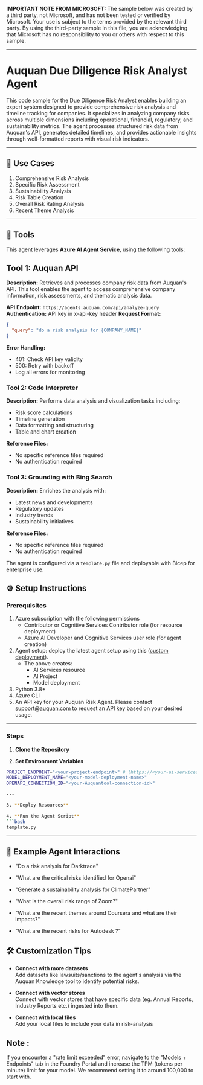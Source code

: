 **IMPORTANT NOTE FROM MICROSOFT:** The sample below was created by a third party, not Microsoft, and has not been tested or verified by Microsoft. Your use is subject to the terms provided by the relevant third party.  By using the third-party sample in this file, you are acknowledging that Microsoft has no responsibility to you or others with respect to this sample.  


------

# Auquan Due Diligence Risk Analyst Agent

This code sample for the Due Diligence Risk Analyst enables building an expert system designed to provide comprehensive risk analysis and timeline tracking for companies. It specializes in analyzing company risks across multiple dimensions including operational, financial, regulatory, and sustainability metrics. The agent processes structured risk data from Auquan's API, generates detailed timelines, and provides actionable insights through well-formatted reports with visual risk indicators.

---

## 💼 Use Cases
1. Comprehensive Risk Analysis
2. Specific Risk Assessment
3. Sustainability Analysis
4. Risk Table Creation
5. Overall Risk Rating Analysis
6. Recent Theme Analysis

---

## 🧩 Tools

This agent leverages **Azure AI Agent Service**, using the following tools:
## Tool 1: Auquan API
**Description:** 
Retrieves and processes company risk data from Auquan's API. This tool enables the agent to access comprehensive company information, risk assessments, and thematic analysis data.

**API Endpoint:** `https://agents.auquan.com/api/analyze-query`
**Authentication:** API key in x-api-key header
**Request Format:**
```json
{
  "query": "do a risk analysis for {COMPANY_NAME}"
}
```

**Error Handling:**
- 401: Check API key validity
- 500: Retry with backoff
- Log all errors for monitoring

### Tool 2: Code Interpreter
**Description:**
Performs data analysis and visualization tasks including:
- Risk score calculations
- Timeline generation
- Data formatting and structuring
- Table and chart creation

**Reference Files:**
- No specific reference files required
- No authentication required

### Tool 3: Grounding with Bing Search
**Description:**
Enriches the analysis with:
- Latest news and developments
- Regulatory updates
- Industry trends
- Sustainability initiatives

**Reference Files:**
- No specific reference files required
- No authentication required

The agent is configured via a `template.py` file and deployable with Bicep for enterprise use.


## ⚙️ Setup Instructions

### Prerequisites
1. Azure subscription with the following permissions
   - Contributor or Cognitive Services Contributor role (for resource deployment)
   - Azure AI Developer and Cognitive Services user role (for agent creation)
2. Agent setup: deploy the latest agent setup using this ([custom deployment](https://www.aka.ms/basic-agent-deployment)).
   - The above creates:
      - AI Services resource
      - AI Project
      - Model deployment
3. Python 3.8+
4. Azure CLI
5. An API key for your Auquan Risk Agent. Please contact support@auquan.com to request an API key based on your desired usage.

---

### Steps
1. **Clone the Repository**

2. **Set Environment Variables**
```bash
PROJECT_ENDPOINT="<your-project-endpoint>" # (https://<your-ai-services-account-name>.services.ai.azure.com/api/projects/<your-project-name>)
MODEL_DEPLOYMENT_NAME="<your-model-deployment-name>"
OPENAPI_CONNECTION_ID="<your-Auquantool-connection-id>"

---

3. **Deploy Resources**

4. **Run the Agent Script**
```bash
template.py
```
---
## 💬 Example Agent Interactions

- "Do a risk analysis for Darktrace"

- "What are the critical risks identified for Openai"

- "Generate a sustainability analysis for ClimatePartner"

- "What is the overall risk range of Zoom?"

- "What are the recent themes around Coursera and what are their impacts?"

- "What are the recent risks for Autodesk ?"

 
## 🛠 Customization Tips

- **Connect with more datasets**  
  Add datasets like lawsuits/sanctions to the agent's analysis via the Auquan Knowledge tool to identify potential risks.

- **Connect with vector stores**  
  Connect with vector stores that have specific data (eg. Annual Reports, Industry Reports etc.) ingested into them.

- **Connect with local files**  
  Add your local files to include your data in risk-analysis


## Note : 
If you encounter a "rate limit exceeded" error, navigate to the "Models + Endpoints" tab in the Foundry Portal and increase the TPM (tokens per minute) limit for your model. We recommend setting it to around 100,000 to start with.
